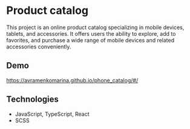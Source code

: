 # Product catalog
This project is an online product catalog specializing in mobile devices, tablets, and accessories. It offers users the ability to explore, add to favorites, and purchase a wide range of mobile devices and related accessories conveniently.

## Demo
https://avramenkomarina.github.io/phone_catalog/#/

## Technologies
- JavaScript, TypeScript, React
- SCSS
